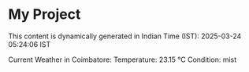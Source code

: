 # My Project

This content is dynamically generated in Indian Time (IST): 2025-03-24 05:24:06 IST


Current Weather in Coimbatore:
Temperature: 23.15 °C
Condition: mist
